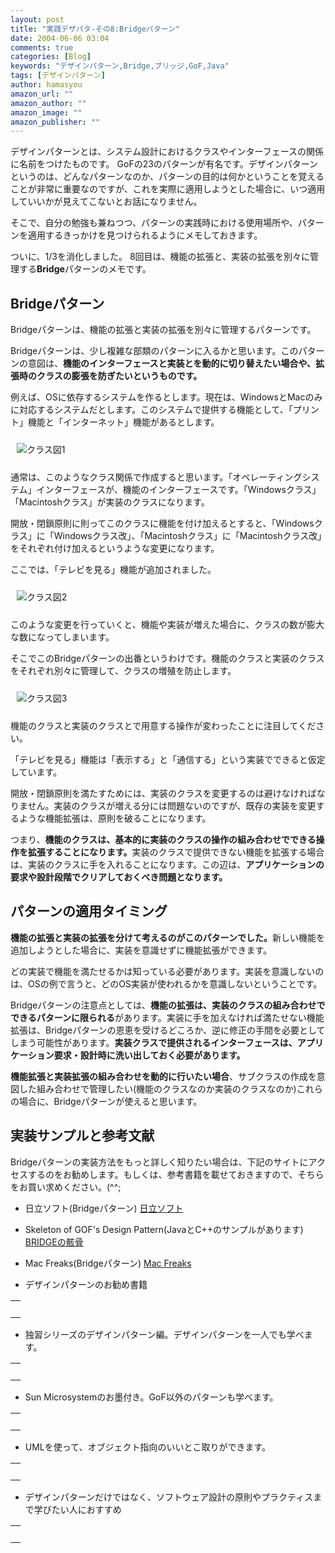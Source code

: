 ```yaml
---
layout: post
title: "実践デザパタ-その8:Bridgeパターン"
date: 2004-06-06 03:04
comments: true
categories: [Blog]
keywords: "デザインパターン,Bridge,ブリッジ,GoF,Java"
tags: [デザインパターン]
author: hamasyou
amazon_url: ""
amazon_author: ""
amazon_image: ""
amazon_publisher: ""
---
```


デザインパターンとは、システム設計におけるクラスやインターフェースの関係に名前をつけたものです。
GoFの23のパターンが有名です。デザインパターンというのは、どんなパターンなのか、パターンの目的は何かということを覚えることが非常に重要なのですが、これを実際に適用しようとした場合に、いつ適用していいかが見えてこないとお話になりません。

そこで、自分の勉強も兼ねつつ、パターンの実践時における使用場所や、パターンを適用するきっかけを見つけられるようにメモしておきます。

ついに、1/3を消化しました。
8回目は、機能の拡張と、実装の拡張を別々に管理する<b>Bridge</b>パターンのメモです。


<!-- more -->

<h2>Bridgeパターン</h2>

<p class="option">Bridgeパターンは、機能の拡張と実装の拡張を別々に管理するパターンです。</p>

Bridgeパターンは、少し複雑な部類のパターンに入るかと思います。このパターンの意図は、<b>機能のインターフェースと実装とを動的に切り替えたい場合や、拡張時のクラスの膨張を防ぎたいというものです。</b>

例えば、OSに依存するシステムを作るとします。現在は、WindowsとMacのみに対応するシステムだとします。このシステムで提供する機能として、「プリント」機能と「インターネット」機能があるとします。

<img src="http://hamasyou.com/images/bridge/bridge1.gif"   style="margin:10px" alt="クラス図1" />

通常は、このようなクラス関係で作成すると思います。「オペレーティングシステム」インターフェースが、機能のインターフェースです。「Windowsクラス」「Macintoshクラス」が実装のクラスになります。

開放・閉鎖原則に則ってこのクラスに機能を付け加えるとすると、「Windowsクラス」に「Windowsクラス改」、「Macintoshクラス」に「Macintoshクラス改」をそれぞれ付け加えるというような変更になります。

ここでは、「テレビを見る」機能が追加されました。

<img src="http://hamasyou.com/images/bridge/bridge2.gif"   style="margin:10px"  alt="クラス図2" />

このような変更を行っていくと、機能や実装が増えた場合に、クラスの数が膨大な数になってしまいます。

そこでこのBridgeパターンの出番というわけです。機能のクラスと実装のクラスをそれぞれ別々に管理して、クラスの増殖を防止します。

<img src="http://hamasyou.com/images/bridge/bridge3.gif"   style="margin:10px"  alt="クラス図3" />

機能のクラスと実装のクラスとで用意する操作が変わったことに注目してください。

「テレビを見る」機能は「表示する」と「通信する」という実装でできると仮定しています。

開放・閉鎖原則を満たすためには、実装のクラスを変更するのは避けなければなりません。実装のクラスが増える分には問題ないのですが、既存の実装を変更するような機能拡張は、原則を破ることになります。

つまり、<b>機能のクラスは、基本的に実装のクラスの操作の組み合わせでできる操作を拡張することになります。</b>実装のクラスで提供できない機能を拡張する場合は、実装のクラスに手を入れることになります。この辺は、<b>アプリケーションの要求や設計段階でクリアしておくべき問題となります。</b>

<h2>パターンの適用タイミング</h2>

<b>機能の拡張と実装の拡張を分けて考えるのがこのパターンでした。</b>新しい機能を追加しようとした場合に、実装を意識せずに機能拡張ができます。

どの実装で機能を満たせるかは知っている必要があります。実装を意識しないのは、OSの例で言うと、どのOS実装が使われるかを意識しないということです。

Bridgeパターンの注意点としては、<strong>機能の拡張は、実装のクラスの組み合わせでできるパターンに限られる</strong>があります。実装に手を加えなければ満たせない機能拡張は、Bridgeパターンの恩恵を受けるどころか、逆に修正の手間を必要としてしまう可能性があります。<b>実装クラスで提供されるインターフェースは、アプリケーション要求・設計時に洗い出しておく必要があります。</b>

<strong>機能拡張と実装拡張の組み合わせを動的に行いたい場合</strong>、</strong>サブクラスの作成を意図した組み合わせで管理したい(機能のクラスなのか実装のクラスなのか)</strong>これらの場合に、Bridgeパターンが使えると思います。

<h2>実装サンプルと参考文献</h2>

Bridgeパターンの実装方法をもっと詳しく知りたい場合は、下記のサイトにアクセスするのをお勧めします。もしくは、参考書籍を載せておきますので、そちらをお買い求めください。(^^;

+ 日立ソフト(Bridgeパターン)
<a href="http://www.dmz.hitachi-sk.co.jp/Java/Tech/pattern/gof/bridge.html" rel="external nofollow">日立ソフト</a>

+ Skeleton of GOF's Design Pattern(JavaとC++のサンプルがあります)
<a href="http://www002.upp.so-net.ne.jp/ys_oota/mdp/Bridge/index.htm" rel="external nofollow">BRIDGEの骸骨</a>

+ Mac Freaks(Bridgeパターン)
<a href="http://members.jcom.home.ne.jp/j-klein/java/dp-bridge.html" rel="external nofollow">Mac Freaks</a>

+ デザインパターンのお勧め書籍
<div class="rakuten"><table border="0" cellpadding="5" width="400"><tr><td valign="top"><a href="http://www.amazon.co.jp/exec/obidos/ASIN/4797327030/sorehabooks-22/" rel="external nofollow"></a><br /></td></tr></table>
</div>

+ 独習シリーズのデザインパターン編。デザインパターンを一人でも学べます。
<div class="rakuten"><table border="0" cellpadding="5" width="400"><tr><td valign="top"><a href="http://www.amazon.co.jp/exec/obidos/ASIN/4798104450/sorehabooks-22/" rel="external nofollow"></a><br /></td></tr></table>
</div>

+ Sun Microsystemのお墨付き。GoF以外のパターンも学べます。
<div class="rakuten"><table border="0" cellpadding="5" width="400"><tr><td valign="top"><a href="http://www.amazon.co.jp/exec/obidos/ASIN/4756141552/sorehabooks-22/" rel="external nofollow"></a><br /></td></tr></table>
</div>

+ UMLを使って、オブジェクト指向のいいとこ取りができます。
<div class="rakuten"><table border="0" cellpadding="5" width="400"><tr><td valign="top"><a href="http://www.amazon.co.jp/exec/obidos/ASIN/4774116882/sorehabooks-22/" rel="external nofollow"></a><br /></td></tr></table>
</div>

+ デザインパターンだけではなく、ソフトウェア設計の原則やプラクティスまで学びたい人におすすめ
<div class="rakuten"><table border="0" cellpadding="5" width="400"><tr><td valign="top"><a href="http://www.amazon.co.jp/exec/obidos/ASIN/4797323361/sorehabooks-22/" rel="external nofollow"></a><br /></td></tr></table>
</div>




